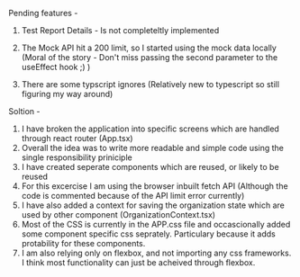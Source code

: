 Pending features -
1. Test Report Details - Is not completeltly implemented
2. The Mock API hit a 200 limit, so I started using the mock data locally 
(Moral of the story - Don't miss passing the second parameter to the useEffect hook ;) ) 

3. There are some typscript ignores (Relatively new to typescript so still figuring my way around)


Soltion - 
1. I have broken the application into specific screens which are handled through react router (App.tsx)
2. Overall the idea was to write more readable and simple code using the single responsibility priniciple
3. I have created seperate components which are reused, or likely to be reused
4. For this excercise I am using the browser inbuilt fetch API (Although the code is commented because of the API limit error currently)
5. I have also added a context for saving the organization state which are used by other component (OrganizationContext.tsx)
6. Most of the CSS is currently in the APP.css file and occascionally added some component specific css seprately. Particulary because it adds protability for these components.
7. I am also relying only on flexbox, and not importing any css frameworks. I think most functionality can just be acheived through flexbox.

